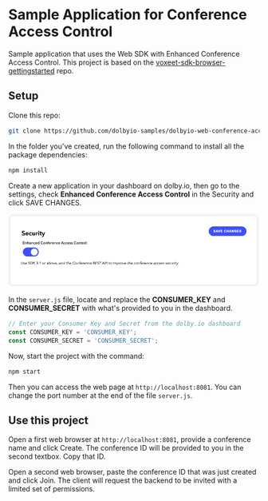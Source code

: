 # Sample Application for Conference Access Control

Sample application that uses the Web SDK with Enhanced Conference Access Control. This project is based on the [voxeet-sdk-browser-gettingstarted](https://github.com/voxeet/voxeet-sdk-browser-gettingstarted) repo.

## Setup

Clone this repo:
```bash
git clone https://github.com/dolbyio-samples/dolbyio-web-conference-access-control
```

In the folder you've created, run the following command to install all the package dependencies:

```bash
npm install
```

Create a new application in your dashboard on dolby.io, then go to the settings, check **Enhanced Conference Access Control** in the Security and click SAVE CHANGES.

![](enhanced-conference-access-control.png)

In the `server.js` file, locate and replace the **CONSUMER_KEY** and **CONSUMER_SECRET** with what's provided to you in the dashboard.

```javascript
// Enter your Consumer Key and Secret from the dolby.io dashboard
const CONSUMER_KEY = 'CONSUMER_KEY';
const CONSUMER_SECRET = 'CONSUMER_SECRET';
```

Now, start the project with the command:

```bash
npm start
```

Then you can access the web page at `http://localhost:8081`. You can change the port number at the end of the file `server.js`.

## Use this project

Open a first web browser at `http://localhost:8081`, provide a conference name and click Create. The conference ID will be provided to you in the second textbox. Copy that ID.

Open a second web browser, paste the conference ID that was just created and click Join. The client will request the backend to be invited with a limited set of permissions.
